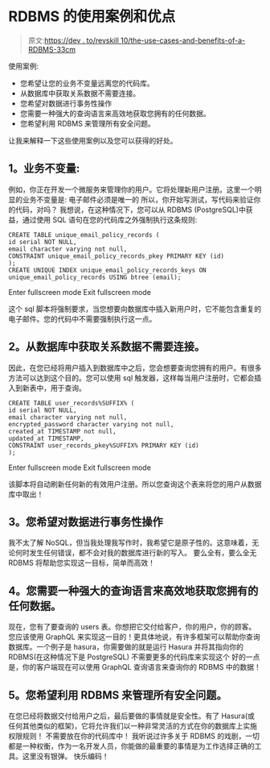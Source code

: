 # RDBMS 的使用案例和优点

> 原文:[https://dev . to/revskill 10/the-use-cases-and-benefits-of-a-RDBMS-33cm](https://dev.to/revskill10/the-use-cases-and-benefits-of-a-rdbms-33cm)

使用案例:

*   您希望让您的业务不变量远离您的代码库。
*   从数据库中获取关系数据不需要连接。
*   您希望对数据进行事务性操作
*   您需要一种强大的查询语言来高效地获取您拥有的任何数据。
*   您希望利用 RDBMS 来管理所有安全问题。

让我来解释一下这些使用案例以及您可以获得的好处。

## 1。业务不变量:

例如，你正在开发一个微服务来管理你的用户。它将处理新用户注册。这里一个明显的业务不变量是:
电子邮件必须是唯一的
所以，你开始写测试，写代码来验证你的代码，对吗？
我想说，在这种情况下，您可以从 RDBMS (PostgreSQL)中获益，通过使用 SQL 语句在您的代码库之外强制执行这条规则:

```
CREATE TABLE unique_email_policy_records (
id serial NOT NULL,
email character varying not null,
CONSTRAINT unique_email_policy_records_pkey PRIMARY KEY (id)
);
CREATE UNIQUE INDEX unique_email_policy_records_keys ON unique_email_policy_records USING btree (email); 
```

Enter fullscreen mode Exit fullscreen mode

这个 sql 脚本将强制要求，当您想要向数据库中插入新用户时，它不能包含重复的电子邮件。您的代码中不需要强制执行这一点。

## 2。从数据库中获取关系数据不需要连接。

因此，在您已经将用户插入到数据库中之后，您会想要查询您拥有的用户。有很多方法可以达到这个目的。您可以使用 sql 触发器，这样每当用户注册时，它都会插入到新表中，用于查询。

```
CREATE TABLE user_records%SUFFIX% (
id serial NOT NULL,
email character varying not null,
encrypted_password character varying not null,
created_at TIMESTAMP not null,
updated_at TIMESTAMP,
CONSTRAINT user_records_pkey%SUFFIX% PRIMARY KEY (id)
); 
```

Enter fullscreen mode Exit fullscreen mode

该脚本将自动刷新任何新的有效用户注册。所以您查询这个表来将您的用户从数据库中取出！

## 3。您希望对数据进行事务性操作

我不太了解 NoSQL，但当我处理我写作时，我希望它是原子性的。这意味着，无论何时发生任何错误，都不会对我的数据库进行新的写入。
要么全有，要么全无
RDBMS 将帮助您实现这一目标，简单而高效！

## 4。您需要一种强大的查询语言来高效地获取您拥有的任何数据。

现在，您有了要查询的 users 表。你想把它交付给客户，你的用户，你的顾客。
您应该使用 GraphQL 来实现这一目的！更具体地说，有许多框架可以帮助你查询数据库。一个例子是 hasura，你需要做的就是运行 Hasura 并将其指向你的 RDBMS(在这种情况下是 PostgreSQL)
不需要更多的代码库来实现这个
好的一点是，你的客户端现在可以使用 GraphQL 查询语言来查询你的 RDBMS 中的数据！

## 5。您希望利用 RDBMS 来管理所有安全问题。

在您已经将数据交付给用户之后，最后要做的事情就是安全性。有了 Hasura(或任何其他类似的框架)，它将允许我们以一种非常灵活的方式在你的数据库上实施权限规则！
不需要放在你的代码库中！
我听说过许多关于 RDBMS 的戏剧，一切都是一种权衡，作为一名开发人员，你能做的最重要的事情是为工作选择正确的工具。这里没有银弹。
快乐编码！